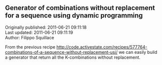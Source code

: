 ## Generator of combinations without replacement for a sequence using dynamic programming  
Originally published: 2011-06-21 09:11:18  
Last updated: 2011-06-21 09:11:19  
Author: Filippo Squillace  
  
From the previous recipe http://code.activestate.com/recipes/577764-combinations-of-a-sequence-without-replacement-usi/ we can easily build a generator that return all the K-combinations without replacement.